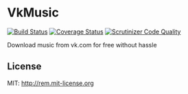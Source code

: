 VkMusic
=========
[![Build Status](https://travis-ci.org/teslitsky/vkmusic.svg?branch=master)](https://travis-ci.org/teslitsky/vkmusic) 
[![Coverage Status](https://img.shields.io/coveralls/teslitsky/vkmusic.svg)](https://coveralls.io/r/teslitsky/vkmusic)
[![Scrutinizer Code Quality](https://img.shields.io/scrutinizer/g/teslitsky/vkmusic.svg)](https://scrutinizer-ci.com/g/teslitsky/vkmusic/?branch=master)

Download music from vk.com for free without hassle

License
-------
MIT: http://rem.mit-license.org
